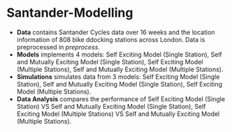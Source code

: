 # Santander-Modelling
+ **Data** contains Santander Cycles data over 16 weeks and the location information of 808 bike ddocking stations across London. Data is preprocessed in *preprocess*.
+ **Models** implements 4 models: Self Exciting Model (Single Station), Self and Mutually Exciting Model (Single Station), Self Exciting Model (Multiple Stations), Self and Mutually Exciting Model (Multiple Stations).
+ **Simulations** simulates data from 3 models: Self Exciting Model (Single Station), Self and Mutually Exciting Model (Single Station), Self Exciting Model (Multiple Stations).
+ **Data Analysis** compares the performance of Self Exciting Model (Single Station) VS Self and Mutually Exciting Model (Single Station), Self Exciting Model (Multiple Stations) VS Self and Mutually Exciting Model (Multiple Stations).
